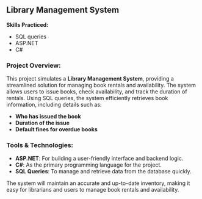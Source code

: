 
## Library Management System

**Skills Practiced:**  
- SQL queries  
- ASP.NET  
- C#

### Project Overview:  
This project simulates a **Library Management System**, providing a streamlined solution for managing book rentals and availability. The system allows users to issue books, check availability, and track the duration of rentals. Using SQL queries, the system efficiently retrieves book information, including details such as:

- **Who has issued the book**
- **Duration of the issue**
- **Default fines for overdue books**

### Tools & Technologies:  
- **ASP.NET**: For building a user-friendly interface and backend logic.
- **C#**: As the primary programming language for the project.
- **SQL Queries**: To manage and retrieve data from the database quickly.

The system will maintain an accurate and up-to-date inventory, making it easy for librarians and users to manage book rentals and availability.
